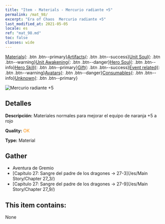 ```yaml
---
title: "Item - Materials - Mercurio radiante +5"
permalink: /mat_98/
excerpt: "Era of Chaos  Mercurio radiante +5"
last_modified_at: 2021-05-05
locale: es
ref: "mat_98.md"
toc: false
classes: wide
---
```

 [Materials](/ItemsES/){: .btn .btn--primary}[Artifacts](/ItemsES/Artifacts/){: .btn .btn--success}[Unit Soul](/ItemsES/UnitSoul/){: .btn .btn--warning}[Unit Awakening](/ItemsES/UnitAwakening/){: .btn .btn--danger}[Hero Soul](/ItemsES/HeroSoul/){: .btn .btn--info}[Hero Skill](/ItemsES/HeroSkill/){: .btn .btn--primary}[Gift](/ItemsES/Gift/){: .btn .btn--success}[Event related](/ItemsES/Events/){: .btn .btn--warning}[Avatars](/ItemsES/Avatars/){: .btn .btn--danger}[Consumables](/ItemsES/Consumables/){: .btn .btn--info}[Unknown](/ItemsES/Unknown/){: .btn .btn--primary}

 ![Mercurio radiante +5](/images/t/i_cailiao_shuiyin3.png)

## Detalles
 **Descripción:** Materiales normales para mejorar el equipo de naranja +5 a rojo

 **Quality:** <span style="color: #FF8C00">OK</span>

 **Type:** Material

## Gather

*    Aventura de Gremio 
*    [Capítulo 27: Sangre del padre de los dragones -> 27-3](/es/Main Story/Chapter 27_3/) 
*    [Capítulo 27: Sangre del padre de los dragones -> 27-9](/es/Main Story/Chapter 27_9/) 

## This item contains:

  None

